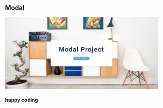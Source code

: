 ## Modal  
               
    
![alt text](<Screenshot 2024-02-17 221216.png>)      
            
       
### happy coding